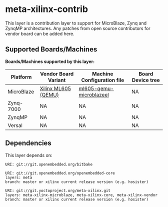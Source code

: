 # meta-xilinx-contrib

This layer is a contribution layer to support for MicroBlaze, Zynq and ZynqMP architectures.
Any patches from open source contributors for vendor board can be added here.

## Supported Boards/Machines

**Boards/Machines supported by this layer:**


| Platform | Vendor Board Variant | Machine Configuration file | Board Device tree |
| ---| --- | ---| ---------- |
|MicroBlaze|[Xilinx ML605 (QEMU)](https://www.digikey.com/en/products/detail/amd-xilinx/EK-V6-ML605-G/2175174)|[ml605-qemu-microblazeel](conf/machine/ml605-qemu-microblazeel.conf)|NA|
|Zynq-7000|NA|NA|NA|
|ZynqMP|NA|NA|NA|
|Versal|NA|NA|NA|

## Dependencies

This layer depends on:

	URI: git://git.openembedded.org/bitbake

	URI: git://git.openembedded.org/openembedded-core
	layers: meta
	branch: master or xilinx current release version (e.g. hosister)

	URI: git://git.yoctoproject.org/meta-xilinx.git
	layers: meta-xilinx-microblaze, meta-xilinx-core, meta-xilinx-vendor
	branch: master or xilinx current release version (e.g. hosister)

